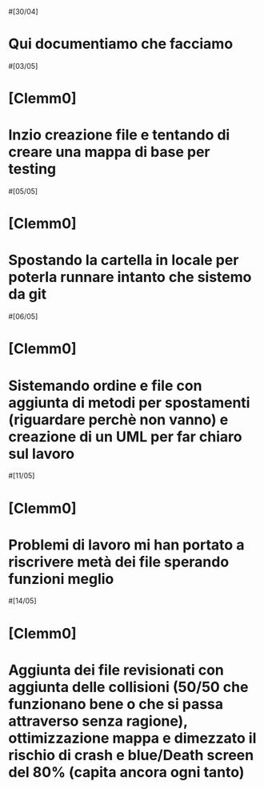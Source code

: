 #[30/04]
#       Qui documentiamo che facciamo
#[03/05]
#   [Clemm0]
#       Inzio creazione file e tentando di creare una mappa di base per testing
#[05/05]
#   [Clemm0]
#       Spostando la cartella in locale per poterla runnare intanto che sistemo da git
#[06/05]
#   [Clemm0]
#       Sistemando ordine e file con aggiunta di metodi per spostamenti (riguardare perchè non vanno) e creazione di un UML per far chiaro sul lavoro
#[11/05]
#   [Clemm0]
#       Problemi di lavoro mi han portato a riscrivere metà dei file sperando funzioni meglio
#[14/05]
#   [Clemm0]
#       Aggiunta dei file revisionati con aggiunta delle collisioni (50/50 che funzionano bene o che si passa attraverso senza ragione), ottimizzazione mappa e dimezzato il rischio di crash e blue/Death screen del 80% (capita ancora ogni tanto)